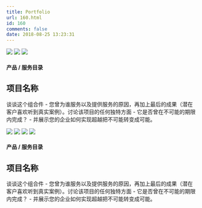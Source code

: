 ```yaml
---
title: Portfolio
url: 160.html
id: 160
comments: false
date: 2018-08-25 13:23:31
---
```


![](http://www.binkatherine.com/wordpress/wp-content/uploads/2017/04/portfolio-1a.jpg) ![](http://www.binkatherine.com/wordpress/wp-content/uploads/2017/04/portfolio-1b.jpg) ![](http://www.binkatherine.com/wordpress/wp-content/uploads/2017/04/portfolio-1c.jpg) [  ](#) [](#) 

#### 产品 / 服务目录

项目名称
----

谈谈这个组合件 \- 您曾为谁服务以及提供服务的原因，再加上最后的成果（潜在客户喜欢听到真实案例）。讨论该项目的任何独特方面 \- 它是否曾在不可能的期限内完成？ \- 并展示您的企业如何实现超越把不可能转变成可能。

![](http://www.binkatherine.com/wordpress/wp-content/uploads/2017/04/portfolio-2a.jpg) ![](http://www.binkatherine.com/wordpress/wp-content/uploads/2017/04/portfolio-2b.jpg) ![](http://www.binkatherine.com/wordpress/wp-content/uploads/2017/04/portfolio-2c.jpg) ![](http://www.binkatherine.com/wordpress/wp-content/uploads/2017/04/portfolio-2d.jpg) [  ](#) [](#) 

#### 产品 / 服务目录

项目名称
----

谈谈这个组合件 \- 您曾为谁服务以及提供服务的原因，再加上最后的成果（潜在客户喜欢听到真实案例）。讨论该项目的任何独特方面 \- 它是否曾在不可能的期限内完成？ \- 并展示您的企业如何实现超越把不可能转变成可能。